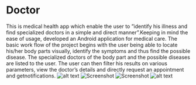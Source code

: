 # Doctor
This is medical health app which enable the user to ”identify his illness and find specialized doctors in a simple and direct manner”.Keeping in mind the ease of usage, developed an Android application for medical care. The basic work flow of the project begins with the user being able to locate his/her body parts visually, identify the symptoms and thus find the possible disease. The specialized doctors of the body part and
the possible diseases are listed to the user. The user can then filter his results on various parameters, view the doctor’s details and directly request an appointment and getnotifications.
![alt text](https://github.com/aviralagrawal/Doctor-App/blob/master/Find_Doctors(1).jpg)
![Screenshot](https://github.com/aviralagrawal/Doctor-App/blob/master/My_Health_Account.jpg)
![Screenshot](https://github.com/aviralagrawal/Doctor-App/blob/master/Navigation_Drawer.jpg)
![alt text](https://github.com/aviralagrawal/Doctor-App/blob/master/Nearby_Doctors.jpg)
